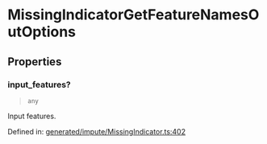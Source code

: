 # MissingIndicatorGetFeatureNamesOutOptions

## Properties

### input\_features?

> `any`

Input features.

Defined in:  [generated/impute/MissingIndicator.ts:402](https://github.com/transitive-bullshit/scikit-learn-ts/blob/b59c1ff/packages/sklearn/src/generated/impute/MissingIndicator.ts#L402)
